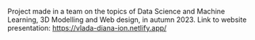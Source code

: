 Project made in a team on the topics of Data Science and Machine Learning, 3D Modelling and Web design, in autumn 2023. 
Link to website presentation: https://vlada-diana-ion.netlify.app/
